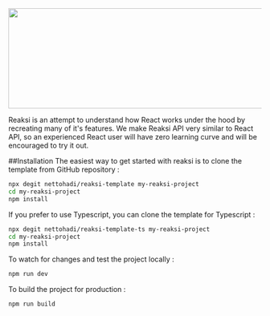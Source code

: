 <img src="https://hadi-syahbal.com/storage/images/Reaksi.png" width="700" height="200">

Reaksi is an attempt to understand how React works under the hood by recreating many of it's features. We make Reaksi API very similar to React API, so an experienced React user will have zero learning curve and will be encouraged to try it out.

##Installation
The easiest way to get started with reaksi is to clone the template from GitHub repository :
```bash
npx degit nettohadi/reaksi-template my-reaksi-project
cd my-reaksi-project
npm install
```

If you prefer to use Typescript, you can clone the template for Typescript :

```bash
npx degit nettohadi/reaksi-template-ts my-reaksi-project
cd my-reaksi-project
npm install
```

To watch for changes and test the project locally : 

```bash
npm run dev
```

To build the project for production :

```bash
npm run build
```

